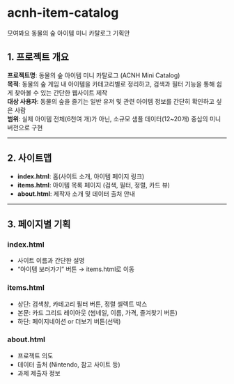 # acnh-item-catalog
모여봐요 동물의 숲 아이템 미니 카탈로그 기획안

## 1. 프로젝트 개요
**프로젝트명**: 동물의 숲 아이템 미니 카탈로그 (ACNH Mini Catalog)  
**목적**: 동물의 숲 게임 내 아이템을 카테고리별로 정리하고, 검색과 필터 기능을 통해 쉽게 찾아볼 수 있는 간단한 웹사이트 제작  
**대상 사용자**: 동물의 숲을 즐기는 일반 유저 및 관련 아이템 정보를 간단히 확인하고 싶은 사람  
**범위**: 실제 아이템 전체(6천여 개)가 아닌, 소규모 샘플 데이터(12~20개) 중심의 미니 버전으로 구현  

---

## 2. 사이트맵
- **index.html**: 홈(사이트 소개, 아이템 페이지 링크)  
- **items.html**: 아이템 목록 페이지 (검색, 필터, 정렬, 카드 뷰)  
- **about.html**: 제작자 소개 및 데이터 출처 안내  

---

## 3. 페이지별 기획
### index.html
- 사이트 이름과 간단한 설명  
- “아이템 보러가기” 버튼 → items.html로 이동  

### items.html
- 상단: 검색창, 카테고리 필터 버튼, 정렬 셀렉트 박스  
- 본문: 카드 그리드 레이아웃 (썸네일, 이름, 가격, 즐겨찾기 버튼)  
- 하단: 페이지네이션 or 더보기 버튼(선택)

### about.html
- 프로젝트 의도  
- 데이터 출처 (Nintendo, 참고 사이트 등)  
- 과제 제출자 정보 
